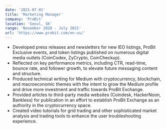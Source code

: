 ```yaml
---
date: '2021-07-01'
title: 'Marketing Manager'
company: 'ProBit'
location: 'Seoul, SK'
range: 'November 2020 - July 2021'
url: 'https://www.probit.com/en-us/'
---
```


- Developed press releases and newsletters for new IEO listings, ProBit Exclusive events, and token listings published on numerous digital media outlets (CoinCodex, ZyCrypto, CoinCheckup).
- Reflected on key performance metrics, including CTR, read-time, bounce rate, and follower growth, to elevate future messaging content and structure.
- Produced technical writing for Medium with cryptocurrency, blockchain, and macroeconomic themes with the intent to grow the Medium profile and drive more investment and traffic towards ProBit Exchange.
- Provided articles to third-party media websites (Coindesk, HackerNoon, Bankless) for publication in an effort to establish ProBit Exchange as an authority in the cryptocurrency space.
- Created video tutorials for grid trading and other sophisticated market analysis and trading tools to enhance the user troubleshooting experience.
